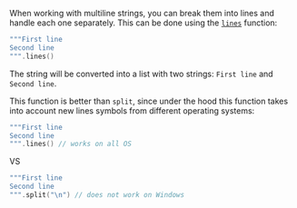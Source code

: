 When working with multiline strings, you can break them into lines and handle each one separately.
This can be done using the [`lines`](https://kotlinlang.org/api/latest/jvm/stdlib/kotlin.text/lines.html) function:
```kotlin
"""First line
Second line
""".lines()
```
The string will be converted into a list with two strings: `First line` and `Second line`.

This function is better than `split`, since under the hood this function takes into account 
new lines symbols from different operating systems:

```kotlin
"""First line
Second line
""".lines() // works on all OS
```
VS
```kotlin
"""First line
Second line
""".split("\n") // does not work on Windows
```
